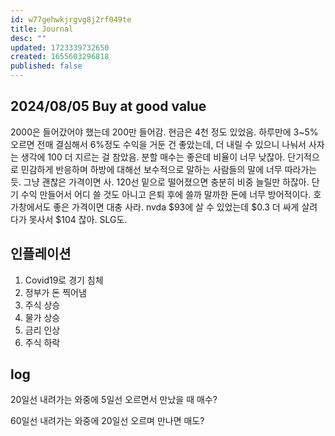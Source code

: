 ```yaml
---
id: w77gehwkjrgvg8j2rf049te
title: Journal
desc: ""
updated: 1723339732650
created: 1655603296818
published: false
---
```


## 2024/08/05 Buy at good value

2000은 들어갔어야 했는데 200만 들어감. 현금은 4천 정도 있었음.
하루만에 3~5% 오르면 전매 결심해서 6%정도 수익을 거둔 건 좋았는데, 더 내릴 수 있으니 나눠서 사자는 생각에 100 더 지르는 걸 참았음. 분할 매수는 좋은데 비율이 너무 낮잖아.
단기적으로 민감하게 반응하며 하방에 대해선 보수적으로 말하는 사람들의 말에 너무 따라가는 듯.
그냥 괜찮은 가격이면 사. 120선 밑으로 떨어졌으면 충분히 비중 늘릴만 하잖아. 단기 수익 만들어서 어디 쓸 것도 아니고 은퇴 후에 쓸까 말까한 돈에 너무 방어적이다.
호가창에서도 좋은 가격이면 대충 사라. nvda $93에 살 수 있었는데 $0.3 더 싸게 살려다가 못사서 $104 잖아. SLG도.

## 인플레이션

1. Covid19로 경기 침체
2. 정부가 돈 찍어냄
3. 주식 상승
4. 물가 상승
5. 금리 인상
6. 주식 하락

## log

20일선 내려가는 와중에 5일선 오르면서 만났을 때 매수?

60일선 내려가는 와중에 20일선 오르며 만나면 매도?
